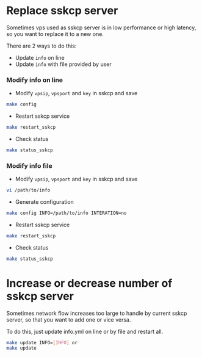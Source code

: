 # Replace sskcp server 

Sometimes vps used as sskcp server is in low performance or high latency, so you want to replace it to a new one. 


There are 2 ways to do this:
* Update `info` on line
* Update `info` with file provided by user


### Modify info on line
* Modify  `vpsip`, `vpsport` and `key` in sskcp and save
```bash
make config
```

* Restart sskcp service
```bash
make restart_sskcp 
```

* Check status
```bash
make status_sskcp
```

### Modify info file
* Modify  `vpsip`, `vpsport` and `key` in sskcp and save
```bash
vi /path/to/info
```

* Generate configuration
```bash
make config INFO=/path/to/info INTERATION=no
```

* Restart sskcp service
```bash
make restart_sskcp 
```

* Check status
```bash
make status_sskcp
```


# Increase or decrease number of sskcp server 

Sometimes network flow increases too large to handle by current sskcp server, so that you want to add one or vice versa.

To do this, just update info.yml on line or by file and restart all.
```bash
make update INFO=[INFO] or
make update
```
